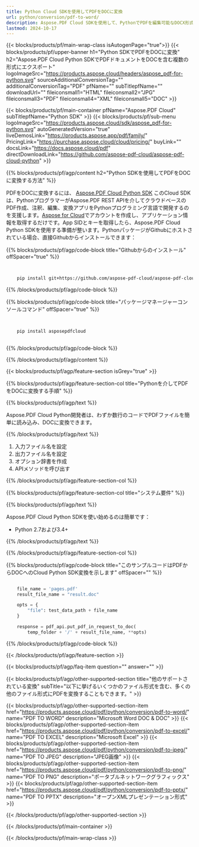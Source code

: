 ```yaml
---
title: Python Cloud SDKを使用してPDFをDOCに変換
url: python/conversion/pdf-to-word/
description: Aspose.PDF Cloud SDKを使用して、PythonでPDFを編集可能なDOCX形式に変換します。簡単な編集と再利用を可能にします。
lastmod: 2024-10-17
---
```


{{< blocks/products/pf/main-wrap-class isAutogenPage="true">}}
{{< blocks/products/pf/upper-banner h1="Python SDKでPDFをDOCに変換" h2="Aspose.PDF Cloud Python SDKでPDFドキュメントをDOCを含む複数の形式にエクスポート" logoImageSrc="https://products.aspose.cloud/headers/aspose_pdf-for-python.svg" sourceAdditionalConversionTag="" additionalConversionTag="PDF" pfName="" subTitlepfName="" downloadUrl="" fileiconsmall1="HTML" fileiconsmall2="JPG" fileiconsmall3="PDF" fileiconsmall4="XML" fileiconsmall5="DOC" >}}

{{< blocks/products/pf/main-container pfName="Aspose.PDF Cloud" subTitlepfName="Python SDK" >}}
{{< blocks/products/pf/sub-menu logoImageSrc="https://products.aspose.cloud/sdk/aspose_pdf-for-python.svg"
autoGeneratedVersion="true"
liveDemosLink="https://products.aspose.app/pdf/family/" PricingLink="https://purchase.aspose.cloud/cloud/pricing/" buyLink="" docsLink="https://docs.aspose.cloud/pdf"  directDownloadLink="https://github.com/aspose-pdf-cloud/aspose-pdf-cloud-python" >}}

{{% blocks/products/pf/agp/content h2="Python SDKを使用してPDFをDOCに変換する方法" %}}

PDFをDOCに変換するには、
[Aspose.PDF Cloud Python SDK](https://products.aspose.cloud/pdf/python/)
このCloud SDKは、PythonプログラマーがAspose.PDF REST APIを介してクラウドベースのPDF作成、注釈、編集、変換アプリをPythonプログラミング言語で開発するのを支援します。[Aspose for Cloud](https://dashboard.aspose.cloud/#/apps)でアカウントを作成し、アプリケーション情報を取得するだけです。App SIDとキーを取得したら、Aspose.PDF Cloud Python SDKを使用する準備が整います。PythonパッケージがGithubにホストされている場合、直接Githubからインストールできます：

{{% blocks/products/pf/agp/code-block title="Githubからのインストール" offSpacer="true" %}}

```bash

     
    pip install git+https://github.com/aspose-pdf-cloud/aspose-pdf-cloud-python.git


```

{{% /blocks/products/pf/agp/code-block %}}

{{% blocks/products/pf/agp/code-block title="パッケージマネージャーコンソールコマンド" offSpacer="true" %}}

```bash

     
    pip install asposepdfcloud
     

```

{{% /blocks/products/pf/agp/code-block %}}

{{% /blocks/products/pf/agp/content %}}

{{< blocks/products/pf/agp/feature-section isGrey="true" >}}

{{% blocks/products/pf/agp/feature-section-col title="Pythonを介してPDFをDOCに変換する手順" %}}

{{% blocks/products/pf/agp/text %}}

Aspose.PDF Cloud Python開発者は、わずか数行のコードでPDFファイルを簡単に読み込み、DOCに変換できます。

{{% /blocks/products/pf/agp/text %}}

1. 入力ファイル名を設定
1. 出力ファイル名を設定
1. オプション辞書を作成
1. APIメソッドを呼び出す

{{% /blocks/products/pf/agp/feature-section-col %}}

{{% blocks/products/pf/agp/feature-section-col title="システム要件" %}}

{{% blocks/products/pf/agp/text %}}

Aspose.PDF Cloud Python SDKを使い始めるのは簡単です：

* Python 2.7および3.4+

{{% /blocks/products/pf/agp/text %}}

{{% /blocks/products/pf/agp/feature-section-col %}}

{{% blocks/products/pf/agp/code-block title="このサンプルコードはPDFからDOCへのCloud Python SDK変換を示します" offSpacer="" %}}

```python

    file_name = 'pages.pdf'
    result_file_name = "result.doc"

    opts = {
        "file": test_data_path + file_name
    }

    response = pdf_api.put_pdf_in_request_to_doc(
        temp_folder + '/' + result_file_name, **opts)
```

{{% /blocks/products/pf/agp/code-block %}}

{{< /blocks/products/pf/agp/feature-section >}}

{{< blocks/products/pf/agp/faq-item question="" answer="" >}}

{{< blocks/products/pf/agp/other-supported-section title="他のサポートされている変換" subTitle="以下に挙げるいくつかのファイル形式を含む、多くの他のファイル形式にPDFを変換することもできます。" >}}

{{< blocks/products/pf/agp/other-supported-section-item href="https://products.aspose.cloud/pdf/python/conversion/pdf-to-word/" name="PDF TO WORD" description="Microsoft Word DOC & DOC" >}}
{{< blocks/products/pf/agp/other-supported-section-item href="https://products.aspose.cloud/pdf/python/conversion/pdf-to-excel/" name="PDF TO EXCEL" description="Microsoft Excel" >}}
{{< blocks/products/pf/agp/other-supported-section-item href="https://products.aspose.cloud/pdf/python/conversion/pdf-to-jpeg/" name="PDF TO JPEG" description="JPEG画像" >}}
{{< blocks/products/pf/agp/other-supported-section-item href="https://products.aspose.cloud/pdf/python/conversion/pdf-to-png/" name="PDF TO PNG" description="ポータブルネットワークグラフィックス" >}}
{{< blocks/products/pf/agp/other-supported-section-item href="https://products.aspose.cloud/pdf/python/conversion/pdf-to-pptx/" name="PDF TO PPTX" description="オープンXMLプレゼンテーション形式" >}}

{{< /blocks/products/pf/agp/other-supported-section >}}

{{< /blocks/products/pf/main-container >}}

{{< /blocks/products/pf/main-wrap-class >}}



